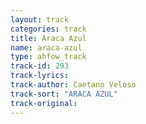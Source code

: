 ```yaml
---
layout: track
categories: track
title: Araca Azul
name: araca-azul
type: ahfow_track
track-id: 293
track-lyrics: 
track-author: Caetano Veloso
track-sort: "ARACA AZUL"
track-original: 
---
```

